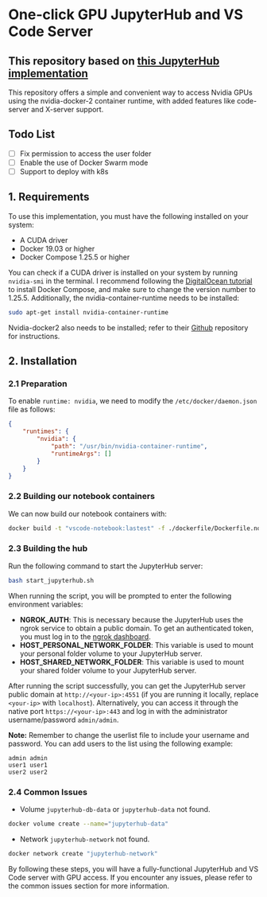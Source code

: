 # One-click GPU JupyterHub and VS Code Server

This repository based on [this JupyterHub implementation](https://github.com/selenecodes/GPU-jupyterhub)
-----------------------------------------

This repository offers a simple and convenient way to access Nvidia GPUs using the nvidia-docker-2 container runtime, with added features like code-server and X-server support.

## Todo List

- [ ] Fix permission to access the user folder
- [ ] Enable the use of Docker Swarm mode
- [ ] Support to deploy with k8s

## 1. Requirements
To use this implementation, you must have the following installed on your system:
- A CUDA driver
- Docker 19.03 or higher
- Docker Compose 1.25.5 or higher

You can check if a CUDA driver is installed on your system by running `nvidia-smi` in the terminal. I recommend following the [DigitalOcean tutorial](https://www.digitalocean.com/community/tutorials/how-to-install-docker-compose-on-ubuntu-18-04) to install Docker Compose, and make sure to change the version number to 1.25.5. Additionally, the nvidia-container-runtime needs to be installed:
```bash
sudo apt-get install nvidia-container-runtime
```

Nvidia-docker2 also needs to be installed; refer to their [Github](https://github.com/NVIDIA/nvidia-docker) repository for instructions.


## 2. Installation
### 2.1 Preparation
To enable `runtime: nvidia`, we need to modify the ```/etc/docker/daemon.json``` file as follows:
```json
{
    "runtimes": {
        "nvidia": {
            "path": "/usr/bin/nvidia-container-runtime",
            "runtimeArgs": []
        }
    }
}

```

### 2.2 Building our notebook containers
We can now build our notebook containers with:
```bash
docker build -t "vscode-notebook:lastest" -f ./dockerfile/Dockerfile.notebook
```

### 2.3 Building the hub
Run the following command to start the JupyterHub server:

```bash
bash start_jupyterhub.sh
```

When running the script, you will be prompted to enter the following environment variables:

- **NGROK_AUTH**: This is necessary because the JupyterHub uses the ngrok service to obtain a public domain. To get an authenticated token, you must log in to the [ngrok dashboard](https://dashboard.ngrok.com/get-started/your-authtoken).
- **HOST_PERSONAL_NETWORK_FOLDER**: This variable is used to mount your personal folder volume to your JupyterHub server.
- **HOST_SHARED_NETWORK_FOLDER**: This variable is used to mount your shared folder volume to your JupyterHub server.

After running the script successfully, you can get the JupyterHub server public domain at ```http://<your-ip>:4551``` (if you are running it locally, replace ```<your-ip>``` with `localhost`). Alternatively, you can access it through the native port ```https://<your-ip>:443``` and log in with the administrator username/password ```admin/admin```.

**Note:** Remember to change the userlist file to include your username and password. You can add users to the list using the following example:
```
admin admin
user1 user1
user2 user2
```

### 2.4 Common Issues
- Volume `jupyterhub-db-data` or `jupyterhub-data` not found.
```bash
docker volume create --name="jupyterhub-data"
```
- Network `jupyterhub-network` not found.
```bash
docker network create "jupyterhub-network"
```

By following these steps, you will have a fully-functional JupyterHub and VS Code server with GPU access. If you encounter any issues, please refer to the common issues section for more information.

